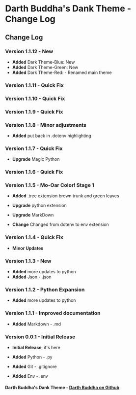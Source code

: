 
# Darth Buddha's Dank Theme - Change Log

## Change Log

### **Version 1.1.12** - **New**

- **Added** Dark Theme-Blue: New
- **Added** Dark Theme-Green: New
- **Added** Dark Theme-Red: - Renamed main theme

### **Version 1.1.11** - **Quick Fix**

### **Version 1.1.10** - **Quick Fix**

### **Version 1.1.9** - **Quick Fix**

### **Version 1.1.8** - **Minor adjustments**

- **Added** put back in .dotenv highlighting

### **Version 1.1.7** - **Quick Fix**

- **Upgrade** Magic Python

### **Version 1.1.6** - **Quick Fix**

### **Version 1.1.5** - **Mo-Oar Color! Stage 1**

- **Added** .tree extension brown trunk and green leaves

- **Upgrade** python extension
- **Upgrade** MarkDown

- **Change** Changed from dotenv to env extension

### **Version 1.1.4** - **Quick Fix**

- **Minor Updates**

### **Version 1.1.3** - **New**

- **Added** more updates to python
- **Added** Json - .json

### **Version 1.1.2** - **Python Expansion**

- **Added** more updates to python

### **Version 1.1.1** - **Improved documentation**

- **Added** Markdown - .md

### **Version 0.0.1** - **Initial Release**

- **Initial Release**, it's here

- **Added** Python - .py
- **Added** Git - .gitignore
- **Added** Env - .env

#### Darth Buddha's Dank Theme - [Darth Buddha on Github](https://github.com/DarthBuddha)
